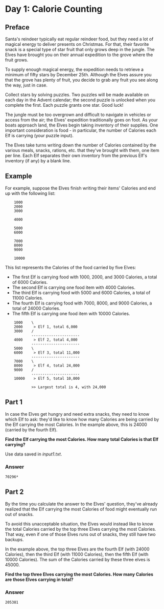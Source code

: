 # Day 1: Calorie Counting

## Preface

Santa's reindeer typically eat regular reindeer food, but they need a lot of magical energy to deliver presents on Christmas. For that, their favorite snack is a special type of star fruit that only grows deep in the jungle. The Elves have brought you on their annual expedition to the grove where the fruit grows.

To supply enough magical energy, the expedition needs to retrieve a minimum of fifty stars by December 25th. Although the Elves assure you that the grove has plenty of fruit, you decide to grab any fruit you see along the way, just in case.

Collect stars by solving puzzles. Two puzzles will be made available on each day in the Advent calendar; the second puzzle is unlocked when you complete the first. Each puzzle grants one star. Good luck!

The jungle must be too overgrown and difficult to navigate in vehicles or access from the air; the Elves' expedition traditionally goes on foot. As your boats approach land, the Elves begin taking inventory of their supplies. One important consideration is food - in particular, the number of Calories each Elf is carrying (your puzzle input).

The Elves take turns writing down the number of Calories contained by the various meals, snacks, rations, etc. that they've brought with them, one item per line. Each Elf separates their own inventory from the previous Elf's inventory (if any) by a blank line.

## Example

For example, suppose the Elves finish writing their items' Calories and end up with the following list:

``` list
    1000
    2000
    3000

    4000

    5000
    6000

    7000
    8000
    9000

    10000
```

This list represents the Calories of the food carried by five Elves:

- The first Elf is carrying food with 1000, 2000, and 3000 Calories, a total of 6000 Calories.
- The second Elf is carrying one food item with 4000 Calories.
- The third Elf is carrying food with 5000 and 6000 Calories, a total of 11000 Calories.
- The fourth Elf is carrying food with 7000, 8000, and 9000 Calories, a total of 24000 Calories.
- The fifth Elf is carrying one food item with 10000 Calories.

``` annotated list
    1000    \
    2000     > Elf 1, total 6,000   
    3000    /
            ----------------------
    4000     > Elf 2, total 4,000
            ----------------------
    5000    \
    6000     > Elf 3, total 11,000
            ----------------------
    7000    \
    8000     > Elf 4, total 24,000
    9000    /
            ----------------------
    10000    > Elf 5, total 10,000

            >> Largest total is 4, with 24,000
```

## Part 1

In case the Elves get hungry and need extra snacks, they need to know which Elf to ask:
they'd like to know how many Calories are being carried by the Elf carrying the most Calories.
In the example above, this is 24000 (carried by the fourth Elf).

**Find the Elf carrying the most Calories. How many total Calories is that Elf carrying?**

Use data saved in *input1.txt*.

### Answer

`70296*`

## Part 2

By the time you calculate the answer to the Elves' question, they've already realized that the Elf carrying the most Calories of food might eventually run out of snacks.

To avoid this unacceptable situation, the Elves would instead like to know the total Calories carried by the top three Elves carrying the most Calories. That way, even if one of those Elves runs out of snacks, they still have two backups.

In the example above, the top three Elves are the fourth Elf (with 24000 Calories), then the third Elf (with 11000 Calories), then the fifth Elf (with 10000 Calories). The sum of the Calories carried by these three elves is 45000.

**Find the top three Elves carrying the most Calories. How many Calories are those Elves carrying in total?**

### Answer

`205381`
